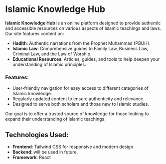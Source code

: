 # Islamic Knowledge Hub

**Islamic Knowledge Hub** is an online platform designed to provide authentic and accessible resources on various aspects of Islamic teachings and laws. Our site features content on:

- **Hadith**: Authentic narrations from the Prophet Muhammad (PBUH).
- **Islamic Law**: Comprehensive guides to Family Law, Business Law, Criminal Law, and the Law of Worship.
- **Educational Resources**: Articles, guides, and tools to help deepen your understanding of Islamic principles.

### Features:
- User-friendly navigation for easy access to different categories of Islamic knowledge.
- Regularly updated content to ensure authenticity and relevance.
- Designed to serve both scholars and those new to Islamic studies.

Our goal is to offer a trusted source of knowledge for those looking to expand their understanding of Islamic teachings. 

## Technologies Used:
- **Frontend**: Tailwind CSS for responsive and modern design.
- **Backend**: will be used in future.
- **Framework**: React
